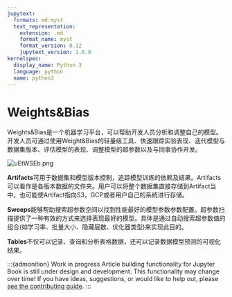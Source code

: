 ```yaml
---
jupytext:
  formats: md:myst
  text_representation:
    extension: .md
    format_name: myst
    format_version: 0.12
    jupytext_version: 1.6.0
kernelspec:
  display_name: Python 3
  language: python
  name: python3
---
```


# Weights&Bias



Weights&Bias是一个机器学习平台，可以帮助开发人员分析和调整自己的模型。开发人员可通过使用Weight&Bias的轻量级工具、快速跟踪实验表现、迭代模型与数据集版本、评估模型的表现、调整模型的超参数以及与同事协作开发。



![uEtWSEb.png](https://s2.loli.net/2022/01/22/6DLuGHQEf21O3MZ.png)



**Artifacts**可用于数据集和模型版本控制，追踪模型训练的依赖及结果。Artifacts可以看作是各版本数据的文件夹。用户可以将整个数据集直接存储到Artifact当中，也可能使Artifact指向S3，GCP或者用户自己的系统进行存储。

**Sweeps**能够帮助搜索超参数空间以找到性能最好的模型参数参数配置。超参数扫描提供了一种有效的方式来选择表现最好的模型。具体是通过自动搜索超参数值的组合(如学习率、批量大小、隐藏层数、优化器类型)来实现此目的。

**Tables**不仅可以记录、查询和分析表格数据，还可以记录数据模型预测的可视化结果。


:::{admonition} Work in progress
Article building functionality for Jupyter Book is still under design and development.
This functionality may change over time!
If you have ideas, suggestions, or would like to help out, please [see the contributing guide](../contribute/intro.md).
:::